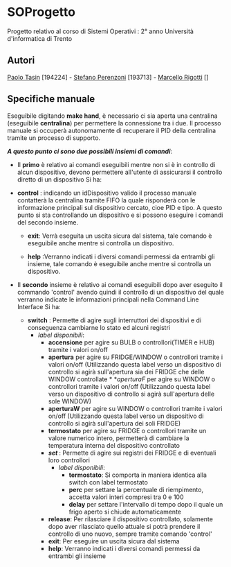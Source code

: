 # SOProgetto

Progetto relativo al corso di Sistemi Operativi : 2° anno Università d'informatica di Trento

## Autori

[Paolo Tasin](https://github.com/Piro17) [194224]  - [Stefano Perenzoni](https://github.com/Perenz) [193713] - [Marcello Rigotti](https://github.com/rigottimarcello) []

## Specifiche manuale 

Eseguibile digitando **make hand**, è necessario ci sia aperta una centralina (eseguibile **centralina**) per permettere la connessione tra i due.
Il processo manuale si occuperà autonomamente di recuperare il PID della centralina tramite un processo di supporto.

***A questo punto ci sono due possibili insiemi di comandi***:

* Il **primo** è relativo ai comandi eseguibili mentre non si è in controllo di alcun dispositivo, devono permettere all'utente di assicurarsi il controllo diretto di un dispositivo
Si ha:
* **control** *<idDispositivo>*: indicando un idDispositivo valido il processo manuale contatterà la centralina tramite FIFO la quale risponderà con le informazione principali sul dispositivo cercato, cioe PID e tipo. A questo punto si sta controllando un dispositivo e si possono eseguire i comandi del secondo insieme.

	* **exit**: Verrà eseguita un uscita sicura dal sistema, tale comando è eseguibile anche mentre si controlla un dispositivo.
	
	* **help** :Verranno indicati i diversi comandi permessi da entrambi gli insieme, tale comando è eseguibile anche mentre si controlla un dispositivo.
	
* Il **secondo** insieme è relativo ai comandi eseguibili dopo aver eseguito il commando 'control' avendo quindi il controllo di un dispositivo del quale verranno indicate le informazioni
principali nella Command Line Interface
Si ha:
	* **switch** *<label>* *<valore>*: Permette di agire sugli interruttori dei dispositivi e di conseguenza cambiarne lo stato ed alcuni registri
		* *label disponibili*: 	
			* **accensione** per agire su BULB o controllori(TIMER e HUB) tramite i valori on/off
			* **apertura** per agire su FRIDGE/WINDOW o controllori tramite i valori on/off (Utilizzando questa label verso un dispositivo di controllo si agirà sull'apertura sia dei FRIDGE che delle WINDOW controllate						* **aperturaF* per agire su WINDOW o controllori tramite i valori on/off (Utilizzando questa label verso un dispositivo di controllo si agirà sull'apertura delle sole WINDOW)
			* **aperturaW** per agire su WINDOW o controllori tramite i valori on/off (Utilizzando questa label verso un dispositivo di controllo si agirà sull'apertura dei soli FRIDGE)
			* **termostato** per agire su FRIDGE o controllori tramite un valore numerico intero, permetterà di cambiare la temperatura interna del dispositivo controllato
			* ***set <label><valore>***: Permette di agire sui registri dei FRIDGE e di eventuali loro controllori
				* *label disponibili*: 
					* **termostato**: Si comporta in maniera identica alla switch con label termostato
					* **perc** per settare la percentuale di riempimento, accetta valori interi compresi tra 0 e 100
					* **delay** per settare l'intervallo di tempo dopo il quale un frigo aperto si chiude automaticamente
			* **release**: Per rilasciare il dispositivo controllato, solamente dopo aver rilasciato quello attuale si potrà prendere il controllo di uno nuovo, sempre tramite comando 'control'
			* **exit**: Per eseguire un uscita sicura dal sistema
			* **help**: Verranno indicati i diversi comandi permessi da entrambi gli insieme


